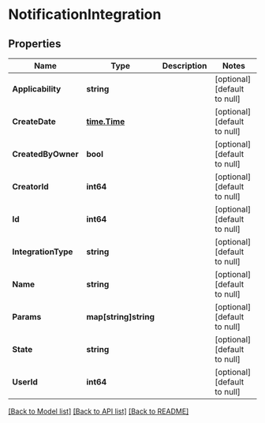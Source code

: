 # NotificationIntegration

## Properties

| Name                | Type                          | Description | Notes                        |
| ------------------- | ----------------------------- | ----------- | ---------------------------- |
| **Applicability**   | **string**                    |             | [optional] [default to null] |
| **CreateDate**      | [**time.Time**](time.Time.md) |             | [optional] [default to null] |
| **CreatedByOwner**  | **bool**                      |             | [optional] [default to null] |
| **CreatorId**       | **int64**                     |             | [optional] [default to null] |
| **Id**              | **int64**                     |             | [optional] [default to null] |
| **IntegrationType** | **string**                    |             | [optional] [default to null] |
| **Name**            | **string**                    |             | [optional] [default to null] |
| **Params**          | **map[string]string**         |             | [optional] [default to null] |
| **State**           | **string**                    |             | [optional] [default to null] |
| **UserId**          | **int64**                     |             | [optional] [default to null] |

[[Back to Model list]](../README.md#documentation-for-models) [[Back to API list]](../README.md#documentation-for-api-endpoints) [[Back to README]](../README.md)
